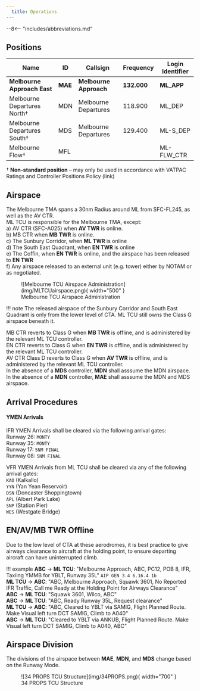 ```yaml
---
  title: Operations
---
```


--8<-- "includes/abbreviations.md"

## Positions

| Name               | ID      | Callsign       | Frequency        | Login Identifier              |
| ------------------ | --------------| -------------- | ---------------- | --------------------------------------|
| **Melbourne Approach East**    |**MAE**| **Melbourne Approach**   | **132.000**         | **ML_APP**                                   |
| Melbourne Departures North†    |MDN| Melbourne Departures  | 118.900         | ML_DEP          |
| Melbourne Departures South†   |MDS| Melbourne Departures | 129.400          | ML-S_DEP         |
| Melbourne Flow†        |MFL|                |          | ML-FLW_CTR                               |

† **Non-standard position** – may only be used in accordance with VATPAC Ratings and Controller Positions Policy (link)
## Airspace
The Melbourne TMA spans a 30nm Radius around ML from SFC-FL245, as well as the AV CTR.   
ML TCU is responsible for the Melbourne TMA, except:    
a) AV CTR (SFC-A025) when **AV TWR** is online.  
b) MB CTR when **MB TWR** is online.  
c) The Sunbury Corridor, when **ML TWR** is online  
d) The South East Quadrant, when **EN TWR** is online  
e) The Coffin, when **EN TWR** is online, and the airspace has been released to **EN TWR**  
f) Any airspace released to an external unit (e.g. tower) either by NOTAM or as negotiated.

<figure markdown>
![Melbourne TCU Airspace Administration](img/MLTCUairspace.png){ width="500" }
  <figcaption>Melbourne TCU Airspace Administration</figcaption>
</figure>

!!! note
    The released airspace of the Sunbury Corridor and South East Quadrant is only from the lower level of CTA. ML TCU still owns the Class G airspace beneath it.

MB CTR reverts to Class G when **MB TWR** is offline, and is administered by the relevant ML TCU controller.    
EN CTR reverts to Class G when **EN TWR** is offline, and is administered by the relevant ML TCU controller.  
AV CTR Class D reverts to Class G when **AV TWR** is offline, and is administered by the relevant ML TCU controller.  
In the absence of a **MDS** controller, **MDN** shall asssume the MDN airspace.  
In the absence of a **MDN** controller, **MAE** shall asssume the MDN and MDS airspace.  

## Arrival Procedures
#### YMEN Arrivals
IFR YMEN Arrivals shall be cleared via the following arrival gates:  
Runway 26: `MONTY`  
Runway 35: `MONTY`  
Runway 17: `5NM FINAL`  
Runway 08: `5NM FINAL`  

VFR YMEN Arrivals from ML TCU shall be cleared via any of the following arrival gates:  
`KAO` (Kalkallo)   
`YYN` (Yan Yean Reservoir)  
`DSN` (Doncaster Shoppingtown)  
`APL` (Albert Park Lake)  
`SNP` (Station Pier)  
`WES` (Westgate Bridge)  

## EN/AV/MB TWR Offline
Due to the low level of CTA at these aerodromes, it is best practice to give airways clearance to aircraft at the holding point, to ensure departing aircraft can have uninterrupted climb.

!!! example
    **ABC** -> **ML TCU**: "Melbourne Approach, ABC, PC12, POB 8, IFR, Taxiing YMMB for YBLT, Runway 35L" `AIP GEN 3.4 6.16.4 1b`  
    **ML TCU** -> **ABC**: "ABC, Melbourne Approach, Squawk 3601, No Reported IFR Traffic, Call me Ready at the Holding Point for Airways Clearance"  
    **ABC** -> **ML TCU**: "Squawk 3601, Wilco, ABC"  
    **ABC** -> **ML TCU**: "ABC, Ready Runway 35L, Request clearance"  
    **ML TCU** -> **ABC**: "ABC, Cleared to YBLT via SAMIG, Flight Planned Route. Make Visual left turn DCT SAMIG, Climb to A040"  
    **ABC** -> **ML TCU**: "Cleared to YBLT via ANKUB, Flight Planned Route. Make Visual left turn DCT SAMIG, Climb to A040, ABC" 
## Airspace Division

The divisions of the airspace between **MAE**, **MDN**, and **MDS** change based on the Runway Mode.

<figure markdown>
![34 PROPS TCU Structure](img/34PROPS.png){ width="700" }
  <figcaption>34 PROPS TCU Structure</figcaption>
</figure>
